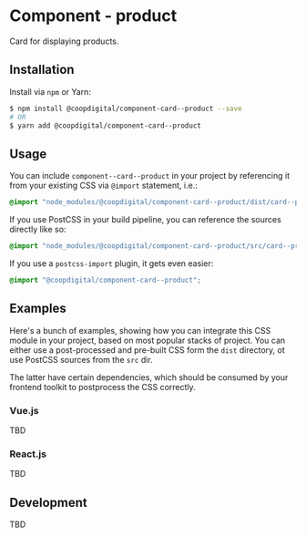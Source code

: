 # Component - product
Card for displaying products.

## Installation
Install via `npm` or Yarn:
```bash
$ npm install @coopdigital/component-card--product --save
# OR
$ yarn add @coopdigital/component-card--product
```

## Usage
You can include `component--card--product` in your project by referencing it from your existing CSS via `@import` statement, i.e.:
```css
@import "node_modules/@coopdigital/component-card--product/dist/card--product.css";
```

If you use PostCSS in your build pipeline, you can reference the sources directly like so:
```css
@import "node_modules/@coopdigital/component-card--product/src/card--product.pcss";
```

If you use a `postcss-import` plugin, it gets even easier:
```css
@import "@coopdigital/component-card--product";
```

## Examples
Here's a bunch of examples, showing how you can integrate this CSS module in your project, based on most popular stacks of project. You can either use a post-processed and pre-built CSS form the `dist` directory, ot use PostCSS sources from the `src` dir.

The latter have certain dependencies, which should be consumed by your frontend toolkit to postprocess the CSS correctly.

### Vue.js
TBD

### React.js
TBD

## Development
TBD
